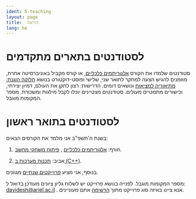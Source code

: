 ```yaml
---
ident: 5-teaching
layout: page
title:  הוראה
lang: he
---
```


# לסטודנטים בתארים מתקדמים

סטודנטים שלמדו את הקורס 
[אלגוריתמים כלכליים][alg], או קורס מקביל באוניברסיטה אחרת,
מוזמנים להגיש הצעה למחקר לתואר שני, שלישי ופוסט-דוקטורט
 בנושא [חלוקה הוגנת: מתיאוריה למציאות][wishlist] ונושאים דומים. 
הדרישות: רצון לתקן את העולם, דמיון יצירתי, וכישורים מתמטיים מעולים.
סטודנטים מצטיינים יוכלו לקבל מילגות ומשכורת.
מספר המקומות מוגבל.


# לסטודנטים בתואר ראשון

בשנת ה'תשפ"ב אני מלמד את הקורסים הבאים:

1. חורף: [אלגוריתמים כלכליים][alg] ,  [פיתוח משחקי מחשב][gamedev].

1. אביב: [תכנות מערכות ב (C++)][cpp].

בנוסף, אני מציע
[פרוייקטים שנתיים][projects]
מגוונים.

מספר המקומות מוגבל. לפנייה בנושא פרוייקט יש לשלוח גליון ציונים מעודכן בדואל ל:
davidesh@ariel.ac.il .
אנא ציינו באיזה סוג פרוייקט מתוך
[הרשימה][projects]
אתם מעוניינים.


[research]: {{site.baseurl}}/papers/ResearchProgram-ISF-712-20.pdf
[wishlist]: {{site.baseurl}}/pages/{{page.lang}}/wishlist

[projects5780]: https://github.com/erelsgl-at-ariel/projects-5780
[opensource]: https://github.com/erelsgl-at-ariel/projects-5780/blob/master/open-source-projects.pdf
[fairdivision]: https://github.com/erelsgl-at-ariel/projects-5780/blob/master/fair-division-algorithms.pdf
[seriousgames]: https://en.wikipedia.org/wiki/Serious_games
[proj5780gamedev]: https://maoz-grossman.github.io/GameDev-Ariel/
[proj5780fair]: https://github.com/DanielAbergel/Distribution-Algorithm
[proj5780fairsite]: https://???
[proj5780trade]: https://github.com/aricRach/final-project
[proj5780tradesite]: https://multitrade.herokuapp.com/
[projects]: https://github.com/erelsgl-at-ariel/projects-5782

[cpp5778]: https://github.com/erelsgl-at-ariel/cpp-5778
[cpp5779]: https://github.com/erelsgl-at-ariel/cpp-5779
[cpp5780]: https://github.com/erelsgl-at-ariel/cpp-5780
[cpp5781]: https://github.com/erelsgl-at-ariel/cpp-5781
[cpp]: https://github.com/erelsgl-at-ariel/cpp-5781

[alg5778]: https://github.com/erelsgl-at-ariel/algorithms2m-5778
[alg5779]: https://github.com/erelsgl-at-ariel/algorithms-5779
[alg5780]: https://github.com/erelsgl-at-ariel/algorithms-5780
[alg5781]: https://github.com/erelsgl-at-ariel/algorithms-5781
[alg]: https://github.com/erelsgl-at-ariel/algorithms-5782

[gamedev5780]: https://github.com/gamedev-at-ariel/gamedev-5780
[gamedev5781]: https://github.com/gamedev-at-ariel/gamedev-5781
[gamedev]: https://github.com/gamedev-at-ariel/gamedev-5782

[oop5778]: https://github.com/erelsgl-at-ariel/oop-5778

